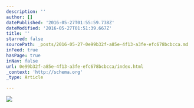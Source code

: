 ```yaml
---
description: ''
author: []
datePublished: '2016-05-27T01:55:59.738Z'
dateModified: '2016-05-27T01:51:39.667Z'
title: ''
starred: false
sourcePath: _posts/2016-05-27-0e99b32f-a85e-4f13-a3fe-efc678bcbcca.md
inFeed: true
hasPage: true
inNav: false
url: 0e99b32f-a85e-4f13-a3fe-efc678bcbcca/index.html
_context: 'http://schema.org'
_type: Article

---
```

![](https://the-grid-user-content.s3-us-west-2.amazonaws.com/430706be-4a42-4fbd-b438-85a93764ad01.jpg)